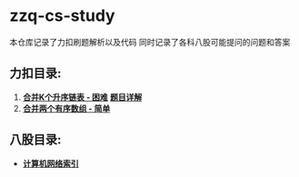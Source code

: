 # zzq-cs-study
本仓库记录了力扣刷题解析以及代码
同时记录了各科八股可能提问的问题和答案

## 力扣目录:
1. [**合并K个升序链表 - 困难**](https://leetcode.cn/problems/merge-k-sorted-lists/?favorite=2cktkvj) [**题目详解**](./leetcode/合并K个有序链表.cpp)
2. [**合并两个有序数组 - 简单**](https://leetcode.cn/problems/merge-sorted-array/submissions/495660780/?envType=study-plan-v2&envId=top-interview-150)

## 八股目录:
- [**计算机网络索引**](./八股/计网.md)